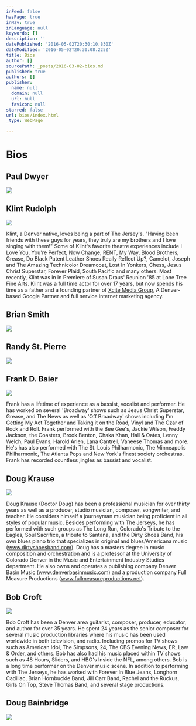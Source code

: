 ```yaml
---
inFeed: false
hasPage: true
inNav: true
inLanguage: null
keywords: []
description: ''
datePublished: '2016-05-02T20:30:10.830Z'
dateModified: '2016-05-02T20:30:08.225Z'
title: Bios
author: []
sourcePath: _posts/2016-03-02-bios.md
published: true
authors: []
publisher:
  name: null
  domain: null
  url: null
  favicon: null
starred: false
url: bios/index.html
_type: WebPage

---
```

# Bios

## Paul Dwyer
![](https://the-grid-user-content.s3-us-west-2.amazonaws.com/476a2453-85df-4159-8df4-5e8c2e790c13.png)

## Klint Rudolph
![](https://imgflo.herokuapp.com/graph/vahj1ThiexotieMo/bd6d399bcf9f61160587fa897217092e/passthrough.jpg?height=498&input=https%3A%2F%2Fs3-us-west-2.amazonaws.com%2Fthe-grid-img%2Fp%2F4c39c65771f7d9b814ae5292224bd25962a6c51b.jpg&width=750)

Klint, a Denver native, loves being a part of The Jersey's. "Having been friends with these guys for years, they truly are my brothers and I love singing with them!" Some of Klint's favorite theatre experiences include I Love You, You're Perfect, Now Change, RENT, My Way, Blood Brothers, Grease, Do Black Patent Leather Shoes Really Reflect Up?, Camelot, Joseph and The Amazing Technicolor Dreamcoat, Lost In Yonkers, Chess, Jesus Christ Superstar, Forever Plaid, South Pacific and many others. Most recently, Klint was in in Premiere of Susan Draus' Reunion '85 at Lone Tree Fine Arts. Klint was a full time actor for over 17 years, but now spends his time as a father and a founding partner of [Xcite Media Group][0], A Denver-based Google Partner and full service internet marketing agency.

## Brian Smith
![](https://imgflo.herokuapp.com/graph/vahj1ThiexotieMo/67a942c07b99bd86a8288f18b30bef0d/passthrough.jpg?height=498&input=https%3A%2F%2Fs3-us-west-2.amazonaws.com%2Fthe-grid-img%2Fp%2Fbd6c9bfdc66cd1e095669f9a565c4ea08f3eba2e.jpg&width=750)

## Randy St. Pierre
![](https://imgflo.herokuapp.com/graph/vahj1ThiexotieMo/74722fcfa8f6ffe53f934c273694feba/passthrough.jpg?height=600&input=https%3A%2F%2Fs3-us-west-2.amazonaws.com%2Fthe-grid-img%2Fp%2F4099a1af33fc25df48163b1590236cddd649b6ff.jpg&width=398)

## 

## Frank D. Baier
![](https://imgflo.herokuapp.com/graph/vahj1ThiexotieMo/f802d3b0e25db94c10e8852350677c0e/passthrough.jpg?height=500&input=https%3A%2F%2Fthe-grid-user-content.s3-us-west-2.amazonaws.com%2F7aa92d32-930a-4b8b-90fb-2fcadcf5e28b.jpg&width=750)

Frank has a lifetime of experience as a bassist, vocalist and performer. He has worked on several 'Broadway' shows such as Jesus Christ Superstar, Grease, and The News as well as 'Off Broadway' shows including I'm Getting My Act Together and Taking it on the Road, Vinyl and The Czar of Rock and Roll. Frank performed with the Bee Gee's, Jackie Wilson, Freddy Jackson, the Coasters, Brook Benton, Chaka Khan, Hall & Oates, Lenny Welch, Paul Evans, Harold Arlen, Lana Cantrell, Vaneese Thomas and more. He's has also performed with The St. Louis Philharmonic, The Minneapolis Philharmonic, The Atlanta Pops and New York's finest society orchestras. Frank has recorded countless jingles as bassist and vocalist.

## Doug Krause
![](https://imgflo.herokuapp.com/graph/vahj1ThiexotieMo/797a02a0cf74f623df0401ad00eb32c0/passthrough.jpg?height=595&input=https%3A%2F%2Fthe-grid-user-content.s3-us-west-2.amazonaws.com%2F29ee68c0-1e2a-42d2-a1ac-d6417f67b98f.jpg&width=750)

Doug Krause (Doctor Doug) has been a professional musician for over thirty years as well as a producer, studio musician, composer, songwriter, and teacher. He considers himself a journeyman musician being proficient in all styles of popular music. Besides performing with The Jerseys, he has performed with such groups as The Long Run, Colorado's Tribute to the Eagles, Soul Sacrifice, a tribute to Santana, and the Dirty Shoes Band, his own blues piano trio that specializes in original and blues/Americana music (www.dirtyshoesband.com). Doug has a masters degree in music composition and orchestration and is a professor at the University of Colorado Denver in the Music and Entertainment Industry Studies department. He also owns and operates a publishing company Denver Basin Music (www.denverbasinmusic.com) and a production company Full Measure Productions (www.fullmeasureproductions.net).

## 

## Bob Croft
![](https://imgflo.herokuapp.com/graph/vahj1ThiexotieMo/8c3937426d2646b37ce627411ee10614/passthrough.jpg?height=563&input=https%3A%2F%2Fthe-grid-user-content.s3-us-west-2.amazonaws.com%2F8190106e-9ca2-4176-9d63-d8f89ff9fb14.jpg&width=750)

Bob Croft has been a Denver area guitarist, composer, producer, educator, and author for over 35 years. He spent 24 years as the senior composer for several music production libraries where his music has been used worldwide in both television, and radio. Including promos for TV shows such as American Idol, The Simpsons, 24, The CBS Evening News, ER, Law & Order, and others. Bob has also had his music placed within TV shows such as 48 Hours, Sliders, and HBO's Inside the NFL, among others. Bob is a long time performer on the Denver music scene. In addition to performing with The Jerseys, he has worked with Forever In Blue Jeans, Longhorn Cadillac, Brian Hornbuckle Band, Jill Carr Band, Rachel and the Ruckus, Girls On Top, Steve Thomas Band, and several stage productions. 

## Doug Bainbridge
![](https://imgflo.herokuapp.com/graph/vahj1ThiexotieMo/33677b478a3bab295f232e88c23ad53c/passthrough.jpg?height=600&input=https%3A%2F%2Fthe-grid-user-content.s3-us-west-2.amazonaws.com%2F164b12f6-9abd-48bb-8e17-71233cb14d3b.jpg&width=450)

[0]: http://xcitemediagroup.com/